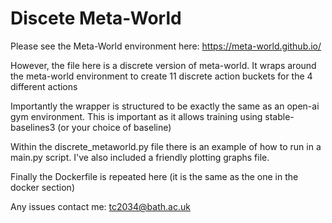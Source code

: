 # Discete Meta-World

Please see the Meta-World environment here: https://meta-world.github.io/

However, the file here is a discrete version of meta-world. It wraps around the meta-world environment to create 11 discrete action buckets for the 4 different actions 

Importantly the wrapper is structured to be exactly the same as an open-ai gym environment. This is important as it allows training using stable-baselines3 (or your choice of baseline)

Within the discrete_metaworld.py file there is an example of how to run in a main.py script. I've also included a friendly plotting graphs file. 

Finally the Dockerfile is repeated here (it is the same as the one in the docker section)

Any issues contact me: tc2034@bath.ac.uk
